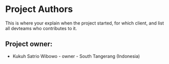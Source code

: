 Project Authors
===============

This is where your explain when the project started, for which client, and list all devteams who contributes to it.

## Project owner:

* Kukuh Satrio Wibowo - owner - South Tangerang (Indonesia)